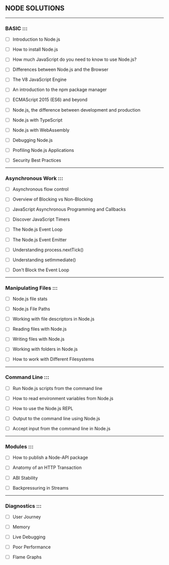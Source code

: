 ## NODE SOLUTIONS

---

### BASIC :::

- [ ] Introduction to Node.js

- [ ] How to install Node.js

- [ ] How much JavaScript do you need to know to use Node.js?

- [ ] Differences between Node.js and the Browser

- [ ] The V8 JavaScript Engine

- [ ] An introduction to the npm package manager

- [ ] ECMAScript 2015 (ES6) and beyond

- [ ] Node.js, the difference between development and production

- [ ] Node.js with TypeScript

- [ ] Node.js with WebAssembly

- [ ] Debugging Node.js

- [ ] Profiling Node.js Applications

- [ ] Security Best Practices

---

### Asynchronous Work :::

- [ ] Asynchronous flow control

- [ ] Overview of Blocking vs Non-Blocking

- [ ] JavaScript Asynchronous Programming and Callbacks

- [ ] Discover JavaScript Timers

- [ ] The Node.js Event Loop

- [ ] The Node.js Event Emitter

- [ ] Understanding process.nextTick()

- [ ] Understanding setImmediate()

- [ ] Don't Block the Event Loop

---

### Manipulating Files :::

- [ ] Node.js file stats

- [ ] Node.js File Paths

- [ ] Working with file descriptors in Node.js

- [ ] Reading files with Node.js

- [ ] Writing files with Node.js

- [ ] Working with folders in Node.js

- [ ] How to work with Different Filesystems

---

### Command Line :::

- [ ] Run Node.js scripts from the command line

- [ ] How to read environment variables from Node.js

- [ ] How to use the Node.js REPL

- [ ] Output to the command line using Node.js

- [ ] Accept input from the command line in Node.js

---

### Modules :::

- [ ] How to publish a Node-API package

- [ ] Anatomy of an HTTP Transaction

- [ ] ABI Stability

- [ ] Backpressuring in Streams

---

### Diagnostics :::

- [ ] User Journey

- [ ] Memory

- [ ] Live Debugging

- [ ] Poor Performance

- [ ] Flame Graphs

